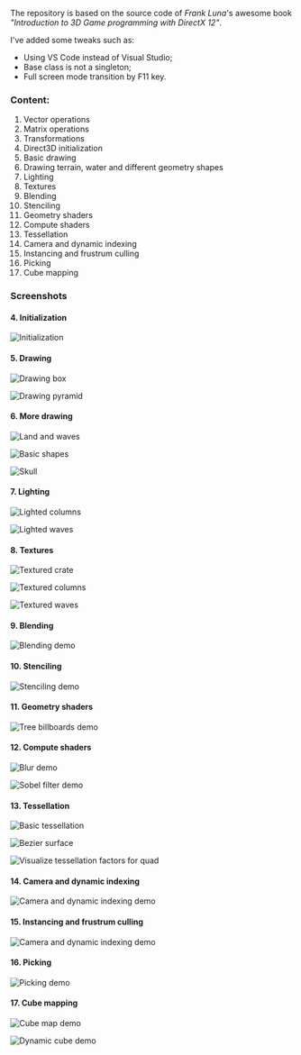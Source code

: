 The repository is based on the source code of *Frank Luna*'s awesome book *"Introduction to 3D Game programming with DirectX 12"*.

I've added some tweaks such as:
- Using VS Code instead of Visual Studio;
- Base class is not a singleton;
- Full screen mode transition by F11 key.

### Content:

1. Vector operations
2. Matrix operations
3. Transformations
4. Direct3D initialization
5. Basic drawing
6. Drawing terrain, water and different geometry shapes
7. Lighting
8. Textures
9. Blending
10. Stenciling
11. Geometry shaders
12. Compute shaders
13. Tessellation
14. Camera and dynamic indexing
15. Instancing and frustrum culling
16. Picking
17. Cube mapping


### Screenshots


#### 4. Initialization

![Initialization](https://github.com/emelyantsev/myDirectXTraining/blob/main/Screenshots/04b_Initialization.png)

#### 5. Drawing

![Drawing box](https://github.com/emelyantsev/myDirectXTraining/blob/main/Screenshots/05_Drawing.png)

![Drawing pyramid](https://github.com/emelyantsev/myDirectXTraining/blob/main/Screenshots/05_Exercises.png)

#### 6. More drawing

![Land and waves](https://github.com/emelyantsev/myDirectXTraining/blob/main/Screenshots/06_LandAndWaves.png)

![Basic shapes](https://github.com/emelyantsev/myDirectXTraining/blob/main/Screenshots/06_Shapes.png)

![Skull](https://github.com/emelyantsev/myDirectXTraining/blob/main/Screenshots/06_SkullViewer.png)

#### 7. Lighting

![Lighted columns](https://github.com/emelyantsev/myDirectXTraining/blob/main/Screenshots/07_LitColumns.png)

![Lighted waves](https://github.com/emelyantsev/myDirectXTraining/blob/main/Screenshots/07_LitWaves.png)

#### 8. Textures

![Textured crate](https://github.com/emelyantsev/myDirectXTraining/blob/main/Screenshots/08_Crate.png)

![Textured columns](https://github.com/emelyantsev/myDirectXTraining/blob/main/Screenshots/08_TexColumns.png)

![Textured waves](https://github.com/emelyantsev/myDirectXTraining/blob/main/Screenshots/08_TexWaves.png)

#### 9. Blending

![Blending demo](https://github.com/emelyantsev/myDirectXTraining/blob/main/Screenshots/09_BlendDemo.png)

#### 10. Stenciling

![Stenciling demo](https://github.com/emelyantsev/myDirectXTraining/blob/main/Screenshots/10_StencilDemo.png)

#### 11. Geometry shaders

![Tree billboards demo](https://github.com/emelyantsev/myDirectXTraining/blob/main/Screenshots/11_TreeBillboards.png)

#### 12. Compute shaders

![Blur demo](https://github.com/emelyantsev/myDirectXTraining/blob/main/Screenshots/12_Blur.png)

![Sobel filter demo](https://github.com/emelyantsev/myDirectXTraining/blob/main/Screenshots/12_SobelFilter.png)

#### 13. Tessellation

![Basic tessellation](https://github.com/emelyantsev/myDirectXTraining/blob/main/Screenshots/13_BasicTesselation.png)

![Bezier surface](https://github.com/emelyantsev/myDirectXTraining/blob/main/Screenshots/13_BezierPatch.png)

![Visualize tessellation factors for quad](https://github.com/emelyantsev/myDirectXTraining/blob/main/Screenshots/13_TestFactors.png)

#### 14. Camera and dynamic indexing

![Camera and dynamic indexing demo](https://github.com/emelyantsev/myDirectXTraining/blob/main/Screenshots/14_CameraAndDynamicIndexing.png)

#### 15. Instancing and frustrum culling

![Camera and dynamic indexing demo](https://github.com/emelyantsev/myDirectXTraining/blob/main/Screenshots/15_InstancingAndCulling.png)

#### 16. Picking

![Picking demo](https://github.com/emelyantsev/myDirectXTraining/blob/main/Screenshots/16_Picking.png)

#### 17. Cube mapping

![Cube map demo](https://github.com/emelyantsev/myDirectXTraining/blob/main/Screenshots/17_CubeMap.png)

![Dynamic cube demo](https://github.com/emelyantsev/myDirectXTraining/blob/main/Screenshots/17_DynamicCube.png)
